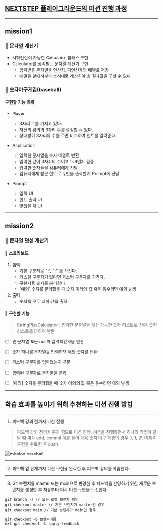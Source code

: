 ## [NEXTSTEP 플레이그라운드의 미션 진행 과정](https://github.com/next-step/nextstep-docs/blob/master/playground/README.md)

---
## mission1
### 📌 문자열 계산기
- 사칙연산이 가능한 Calculator 클래스 구현
- Calculator를 상속받는 문자열 계산기 구현
  - 입력받은 문자열을 연산자, 피연산자의 배열로 저장
  - 배열을 앞에서부터 순서대로 계산하여 총 결과값을 구할 수 있다.

### 📌 숫자야구게임(baseball)
#### 구현할 기능 목록
- Player
  - 3자리 수를 가지고 있다.
  - 자신의 임의의 3자리 수를 설정할 수 있다.
  - 상대방이 3자리의 수를 주면 비교하여 힌트를 알려준다.

- Application
  - 입력한 문자열을 숫자 배열로 변환
  - 입력한 값이 3자리의 수이고 1~9인지 검증
  - 입력한 숫자들을 컴퓨터에게 전달
  - 컴퓨터에게 받은 힌트로 무엇을 출력할지 Prompt에 전달

- Prompt
  - 입력 UI
  - 힌트 출력 UI
  - 맞췄을 때 UI
---
## mission2
### 📌 문자열 덧셈 계산기
#### 📝 스토리보드
1. 입력
   - 기본 구분자로 ";", ":" 를 가진다.
   - 커스텀 구분자가 있다면 커스텀 구분자를 가진다.
   - 구분자로 숫자를 분리한다.
   - [예외] 숫자를 분리했을 때 숫자 이외의 값 혹은 음수라면 예외 발생
2. 출력
   - 숫자를 모두 더한 값을 출력

#### 📍 구현할 기능
> StringPlusCalculator : 입력한 문자열을 계산 가능한 숫자 리스트로 전환, 숫자 리스트를 더하여 반환
- [ ] 빈 문자열 또는 null이 입력되면 0을 반환
- [ ] 숫자 하나를 문자열로 입력하면 해당 숫자를 반환
- [ ] 커스텀 구분자를 입력했는지 구분
- [ ] 입력된 구분자로 문자열을 분리
- [ ] [예외] 숫자를 분리했을 때 숫자 이외의 값 혹은 음수라면 예외 발생


---
## 학습 효과를 높이기 위해 추천하는 미션 진행 방법

---
1. 피드백 강의 전까지 미션 진행 
> 피드백 강의 전까지 혼자 힘으로 미션 진행. 미션을 진행하면서 하나의 작업이 끝날 때 마다 add, commit
> 예를 들어 다음 숫자 야구 게임의 경우 0, 1, 2단계까지 구현을 완료한 후 push

![mission baseball](https://raw.githubusercontent.com/next-step/nextstep-docs/master/playground/images/mission_baseball.png)

---
2. 피드백 앞 단계까지 미션 구현을 완료한 후 피드백 강의를 학습한다.

---
3. Git 브랜치를 master 또는 main으로 변경한 후 피드백을 반영하기 위한 새로운 브랜치를 생성한 후 처음부터 다시 미션 구현을 도전한다.

```
git branch -a // 모든 로컬 브랜치 확인
git checkout master // 기본 브랜치가 master인 경우
git checkout main // 기본 브랜치가 main인 경우

git checkout -b 브랜치이름
ex) git checkout -b apply-feedback
```
